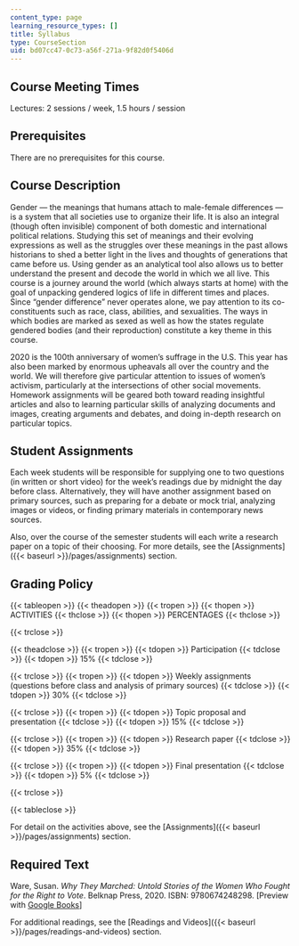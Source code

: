 ```yaml
---
content_type: page
learning_resource_types: []
title: Syllabus
type: CourseSection
uid: bd07cc47-0c73-a56f-271a-9f82d0f5406d
---
```


Course Meeting Times 
---------------------

Lectures: 2 sessions / week, 1.5 hours / session

Prerequisites
-------------

There are no prerequisites for this course.

Course Description
------------------

Gender — the meanings that humans attach to male-female differences — is a system that all societies use to organize their life. It is also an integral (though often invisible) component of both domestic and international political relations. Studying this set of meanings and their evolving expressions as well as the struggles over these meanings in the past allows historians to shed a better light in the lives and thoughts of generations that came before us. Using gender as an analytical tool also allows us to better understand the present and decode the world in which we all live. This course is a journey around the world (which always starts at home) with the goal of unpacking gendered logics of life in different times and places. Since “gender difference” never operates alone, we pay attention to its co-constituents such as race, class, abilities, and sexualities. The ways in which bodies are marked as sexed as well as how the states regulate gendered bodies (and their reproduction) constitute a key theme in this course. 

2020 is the 100th anniversary of women’s suffrage in the U.S. This year has also been marked by enormous upheavals all over the country and the world. We will therefore give particular attention to issues of women’s activism, particularly at the intersections of other social movements. Homework assignments will be geared both toward reading insightful articles and also to learning particular skills of analyzing documents and images, creating arguments and debates, and doing in-depth research on particular topics.

Student Assignments
-------------------

Each week students will be responsible for supplying one to two questions (in written or short video) for the week’s readings due by midnight the day before class. Alternatively, they will have another assignment based on primary sources, such as preparing for a debate or mock trial, analyzing images or videos, or finding primary materials in contemporary news sources.

Also, over the course of the semester students will each write a research paper on a topic of their choosing. For more details, see the [Assignments]({{< baseurl >}}/pages/assignments) section.

Grading Policy
--------------

{{< tableopen >}}
{{< theadopen >}}
{{< tropen >}}
{{< thopen >}}
ACTIVITIES
{{< thclose >}}
{{< thopen >}}
PERCENTAGES
{{< thclose >}}

{{< trclose >}}

{{< theadclose >}}
{{< tropen >}}
{{< tdopen >}}
Participation
{{< tdclose >}}
{{< tdopen >}}
15%
{{< tdclose >}}

{{< trclose >}}
{{< tropen >}}
{{< tdopen >}}
Weekly assignments (questions before class and analysis of primary sources)
{{< tdclose >}}
{{< tdopen >}}
30%
{{< tdclose >}}

{{< trclose >}}
{{< tropen >}}
{{< tdopen >}}
Topic proposal and presentation
{{< tdclose >}}
{{< tdopen >}}
15%
{{< tdclose >}}

{{< trclose >}}
{{< tropen >}}
{{< tdopen >}}
Research paper
{{< tdclose >}}
{{< tdopen >}}
35%
{{< tdclose >}}

{{< trclose >}}
{{< tropen >}}
{{< tdopen >}}
Final presentation
{{< tdclose >}}
{{< tdopen >}}
5%
{{< tdclose >}}

{{< trclose >}}

{{< tableclose >}}

For detail on the activities above, see the [Assignments]({{< baseurl >}}/pages/assignments) section.

Required Text
-------------

Ware, Susan. _Why They Marched: Untold Stories of the Women Who Fought for the Right to Vote_. Belknap Press, 2020. ISBN: 9780674248298. \[Preview with [Google Books](https://www.google.com/books/edition/Why_They_Marched/oFWQDwAAQBAJ?hl=en&gbpv=1)\]

For additional readings, see the [Readings and Videos]({{< baseurl >}}/pages/readings-and-videos) section.